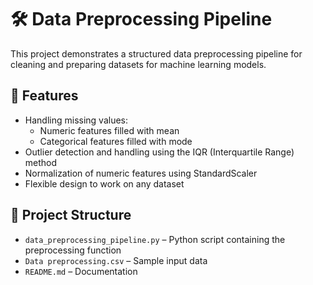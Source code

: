 # 🛠️ Data Preprocessing Pipeline

This project demonstrates a structured data preprocessing pipeline for cleaning and preparing datasets for machine learning models.

## 🚀 Features

- Handling missing values:
  - Numeric features filled with mean
  - Categorical features filled with mode
- Outlier detection and handling using the IQR (Interquartile Range) method
- Normalization of numeric features using StandardScaler
- Flexible design to work on any dataset

## 📂 Project Structure

- `data_preprocessing_pipeline.py` – Python script containing the preprocessing function
- `Data preprocessing.csv` – Sample input data
- `README.md` – Documentation

